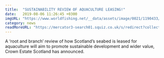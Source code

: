 ```yaml
---
title:  "SUSTAINABILITY REVIEW OF AQUACULTURE LEASING!"
date:   2019-08-06 11:26:45 +0300
imgURL: "https://www.worldfishing.net/__data/assets/image/0021/1190433/varieties/carousel2.jpg"
category: news
readMoreURL: "https://mercator3-search01.squiz.co.uk/s/redirect?collection=push-meta-world-fishing&url=https%3A%2F%2Fwww.worldfishing.net%2Fnews101%2Ffish-farming%2Fsustainability-review-of-aquaculture-leasing&index_url=https%3A%2F%2Fwww.worldfishing.net%2Fnews101%2Ffish-farming%2Fsustainability-review-of-aquaculture-leasing&auth=V5rWBSdis2lS67yJhLLuBQ&profile=_default&rank=1&query=%21null+%7CT%3A%22%24%2B%2B+news+%24%2B%2B%22"
---
```


A ‘root and branch’ review of how Scotland’s seabed is leased for aquaculture will aim to promote sustainable development and wider value, Crown Estate Scotland has announced.

